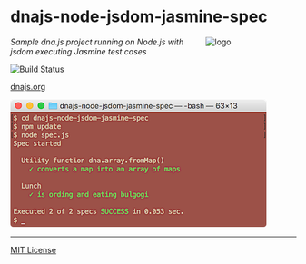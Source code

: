 # dnajs-node-jsdom-jasmine-spec
<img src=https://raw.githubusercontent.com/dnajs/dna.js/master/website/static/graphics/dnajs-logo.png
   align=right width=160 alt=logo>
*Sample dna.js project running on Node.js with jsdom executing Jasmine test cases*

[![Build Status](https://travis-ci.org/dnajs/dnajs-node-jsdom-jasmine-spec.svg)](https://travis-ci.org/dnajs/dnajs-node-jsdom-jasmine-spec)

[dnajs.org](http://dnajs.org)

![screenshot](screenshot.png)

---
[MIT License](LICENSE.txt)
